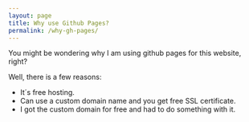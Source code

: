 ```yaml
---
layout: page
title: Why use Github Pages?
permalink: /why-gh-pages/
---
```


You might be wondering why I am using github pages for this website, right?

Well, there is a few reasons:

- It´s free hosting.
- Can use a custom domain name and you get free SSL certificate.
- I got the custom domain for free and had to do something with it.